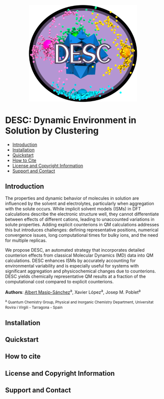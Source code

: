 <div style="text-align: center;">
  <img src="images/desc-logo.png" width="350"/>
</div>

# DESC: Dynamic Environment in Solution by Clustering

- [Introduction](#Introduction)
- [Installation](#Installation)
- [Quickstart](#Quickstart)
- [How to Cite](#Howtocite)
- [License and Copyright Information](#licenseandcopyrightinformation) 
- [Support and Contact](#supportandcontact)

## Introduction
The properties and dynamic behavior of molecules in solution are influenced by the solvent and electrolytes, particularly when aggregation with the solute occurs. While implicit solvent models (ISMs) in DFT calculations describe the electronic structure well, they cannot differentiate between effects of different cations, leading to unaccounted variations in solute properties. Adding explicit counterions in QM calculations addresses this but introduces challenges: defining representative positions, numerical convergence issues, long computational times for bulky ions, and the need for multiple replicas.

We propose DESC, an automated strategy that incorporates detailed counterion effects from classical Molecular Dynamics (MD) data into QM calculations. DESC enhances ISMs by accurately accounting for environmental variability and is especially useful for systems with significant aggregation and physicochemical changes due to counterions. DESC yields chemically representative QM results at a fraction of the computational cost compared to explicit counterions.

**Authors**: <u>Albert Masip-Sánchez</u><sup>a</sup>, Xavier López<sup>a</sup>, Josep M. Poblet<sup>a</sup>

<small><sup>a</sup> Quantum Chemistry Group, Physical and Inorganic Chemistry Department, Universitat Rovira i Virgili - Tarragona - Spain</small>

## Installation

## Quickstart

 

## How to cite

## License and Copyright Information

## Support and Contact
